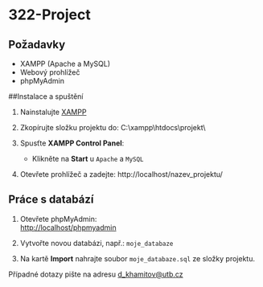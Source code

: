 # 322-Project

## Požadavky
- XAMPP (Apache a MySQL)
- Webový prohlížeč
- phpMyAdmin

##Instalace a spuštění

1. Nainstalujte [XAMPP](https://www.apachefriends.org/index.html)
2. Zkopírujte složku projektu do:
C:\xampp\htdocs\projekt\


3. Spusťte **XAMPP Control Panel**:
   - Klikněte na **Start** u `Apache` a `MySQL`

4. Otevřete prohlížeč a zadejte:
http://localhost/nazev_projektu/


## Práce s databází

1. Otevřete phpMyAdmin:  
   [http://localhost/phpmyadmin](http://localhost/phpmyadmin)

2. Vytvořte novou databázi, např.: `moje_databaze`

3. Na kartě **Import** nahrajte soubor `moje_databaze.sql` ze složky projektu.


Případné dotazy pište na adresu d_khamitov@utb.cz
